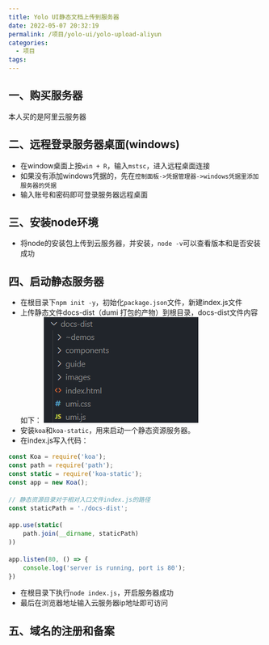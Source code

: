 ```yaml
---
title: Yolo UI静态文档上传到服务器
date: 2022-05-07 20:32:19
permalink: /项目/yolo-ui/yolo-upload-aliyun
categories:
  - 项目
tags:
---
```


## 一、购买服务器
本人买的是阿里云服务器

## 二、远程登录服务器桌面(windows)

- 在window桌面上按`win + R`，输入`mstsc`，进入远程桌面连接
- 如果没有添加windows凭据的，先在`控制面板->凭据管理器->windows凭据里添加服务器的凭据`
- 输入账号和密码即可登录服务器远程桌面

## 三、安装node环境

- 将node的安装包上传到云服务器，并安装，`node -v`可以查看版本和是否安装成功

## 四、启动静态服务器

- 在根目录下`npm init -y`，初始化`package.json`文件，新建index.js文件
- 上传静态文件docs-dist（dumi 打包的产物）到根目录，docs-dist文件内容如下：
![image.png](images/yolo-upload001.png)
- 安装`koa`和`koa-static`，用来启动一个静态资源服务器。
- 在index.js写入代码：
```js
const Koa = require('koa');
const path = require('path');
const static = require('koa-static');
const app = new Koa();

// 静态资源目录对于相对入口文件index.js的路径
const staticPath = './docs-dist';

app.use(static(
    path.join(__dirname, staticPath)
))

app.listen(80, () => {
    console.log('server is running, port is 80');
})
```
- 在根目录下执行`node index.js`，开启服务器成功
- 最后在浏览器地址输入云服务器ip地址即可访问

## 五、域名的注册和备案

